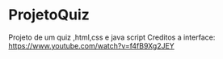 # ProjetoQuiz
Projeto de um quiz ,html,css e java script
Creditos a interface: https://www.youtube.com/watch?v=f4fB9Xg2JEY
